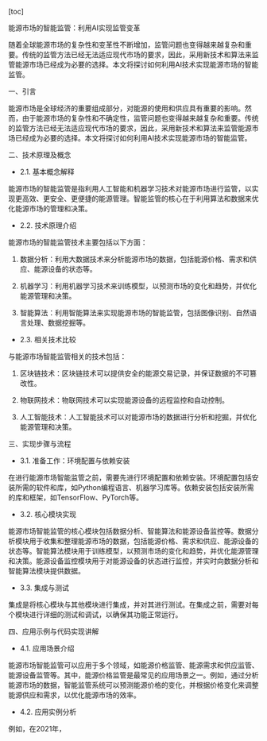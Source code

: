 
[toc]                    
                
                
能源市场的智能监管：利用AI实现监管变革

随着全球能源市场的复杂性和变革性不断增加，监管问题也变得越来越复杂和重要。传统的监管方法已经无法适应现代市场的要求，因此，采用新技术和算法来监管能源市场已经成为必要的选择。本文将探讨如何利用AI技术实现能源市场的智能监管。

一、引言

能源市场是全球经济的重要组成部分，对能源的使用和供应具有重要的影响。然而，由于能源市场的复杂性和不确定性，监管问题也变得越来越复杂和重要。传统的监管方法已经无法适应现代市场的要求，因此，采用新技术和算法来监管能源市场已经成为必要的选择。本文将探讨如何利用AI技术实现能源市场的智能监管。

二、技术原理及概念

- 2.1. 基本概念解释

能源市场的智能监管是指利用人工智能和机器学习技术对能源市场进行监管，以实现更高效、更安全、更便捷的能源管理。智能监管的核心在于利用算法和数据来优化能源市场的管理和决策。

- 2.2. 技术原理介绍

能源市场的智能监管技术主要包括以下方面：

1. 数据分析：利用大数据技术来分析能源市场的数据，包括能源价格、需求和供应、能源设备的状态等。

2. 机器学习：利用机器学习技术来训练模型，以预测市场的变化和趋势，并优化能源管理和决策。

3. 智能算法：利用智能算法来实现能源市场的智能监管，包括图像识别、自然语言处理、数据挖掘等。

- 2.3. 相关技术比较

与能源市场智能监管相关的技术包括：

1. 区块链技术：区块链技术可以提供安全的能源交易记录，并保证数据的不可篡改性。

2. 物联网技术：物联网技术可以实现能源设备的远程监控和自动控制。

3. 人工智能技术：人工智能技术可以对能源市场的数据进行分析和挖掘，并优化能源管理和决策。

三、实现步骤与流程

- 3.1. 准备工作：环境配置与依赖安装

在进行能源市场智能监管之前，需要先进行环境配置和依赖安装。环境配置包括安装所需的软件和库，如Python编程语言、机器学习库等。依赖安装包括安装所需的库和框架，如TensorFlow、PyTorch等。

- 3.2. 核心模块实现

能源市场智能监管的核心模块包括数据分析、智能算法和能源设备监控等。数据分析模块用于收集和整理能源市场的数据，包括能源价格、需求和供应、能源设备的状态等。智能算法模块用于训练模型，以预测市场的变化和趋势，并优化能源管理和决策。能源设备监控模块用于对能源设备的状态进行监控，并实时向数据分析和智能算法模块提供数据。

- 3.3. 集成与测试

集成是将核心模块与其他模块进行集成，并对其进行测试。在集成之前，需要对每个模块进行详细的测试和调试，以确保其功能正常运行。

四、应用示例与代码实现讲解

- 4.1. 应用场景介绍

能源市场智能监管可以应用于多个领域，如能源价格监管、能源需求和供应监管、能源设备监管等。其中，能源价格监管是最常见的应用场景之一。例如，通过分析能源市场的数据，智能监管系统可以预测能源价格的变化，并根据价格变化来调整能源供应和需求，以优化能源市场的效率。

- 4.2. 应用实例分析

例如，在2021年，


